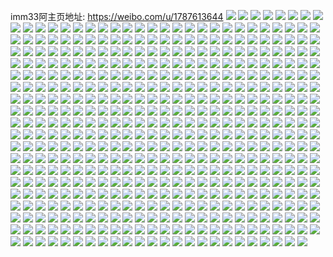 imm33阿主页地址: https://weibo.com/u/1787613644 
![](https://wx4.sinaimg.cn/mw2000/6a8cd1ccgy1h8qoys5660j22c03407wj.jpg) 
![](https://wx4.sinaimg.cn/mw2000/6a8cd1ccgy1h8qoyw8nh4j22c0340kjn.jpg) 
![](https://wx4.sinaimg.cn/mw2000/6a8cd1ccgy1h8qoyxkph3j22c0340e82.jpg) 
![](https://wx4.sinaimg.cn/mw2000/6a8cd1ccgy1h8qoyyzp82j22c0340qv6.jpg) 
![](https://wx4.sinaimg.cn/mw2000/6a8cd1ccgy1h8qoz160lbj22bz2n14qs.jpg) 
![](https://wx4.sinaimg.cn/mw2000/6a8cd1ccgy1h8qoz2gg9gj22c03401kz.jpg) 
![](https://wx4.sinaimg.cn/mw2000/6a8cd1ccgy1h8qoz40dwnj22bz2l4hdu.jpg) 
![](https://wx4.sinaimg.cn/mw2000/6a8cd1ccgy1h8qoz5uf48j22c0340e82.jpg) 
![](https://wx4.sinaimg.cn/mw2000/6a8cd1ccgy1h8qoyprw1tj22c035e7wk.jpg) 
![](https://wx4.sinaimg.cn/mw2000/6a8cd1ccgy1h7wsak1921j222r34vkjm.jpg) 
![](https://wx4.sinaimg.cn/mw2000/6a8cd1ccgy1h7wsamr6ofj227w33yb2b.jpg) 
![](https://wx4.sinaimg.cn/mw2000/6a8cd1ccgy1h7wsahdwxmj22c03404qq.jpg) 
![](https://wx4.sinaimg.cn/mw2000/6a8cd1ccgy1h7wsaoeof3j22c030gqv7.jpg) 
![](https://wx4.sinaimg.cn/mw2000/6a8cd1ccgy1h7nad24dypj21o0280x6p.jpg) 
![](https://wx4.sinaimg.cn/mw2000/6a8cd1ccgy1h7nadciydnj21o0280x6p.jpg) 
![](https://wx4.sinaimg.cn/mw2000/6a8cd1ccgy1h7nadfykzdj21o0280x6p.jpg) 
![](https://wx4.sinaimg.cn/mw2000/6a8cd1ccgy1h7nadiwna5j21mc25sqv5.jpg) 
![](https://wx4.sinaimg.cn/mw2000/6a8cd1ccgy1h6apjb8xnsj22as340460.jpg) 
![](https://wx4.sinaimg.cn/mw2000/6a8cd1ccgy1h6apj8byqyj234034079w.jpg) 
![](https://wx4.sinaimg.cn/mw2000/6a8cd1ccgy1h6apj9fsavj21sc2ds4bd.jpg) 
![](https://wx4.sinaimg.cn/mw2000/6a8cd1ccgy1h6apjcs856j22c02tfk56.jpg) 
![](https://wx4.sinaimg.cn/mw2000/6a8cd1ccgy1h6apje8vcdj228f31x4qr.jpg) 
![](https://wx4.sinaimg.cn/mw2000/6a8cd1ccgy1h5vzk7j94fj21sc2ds1ky.jpg) 
![](https://wx4.sinaimg.cn/mw2000/6a8cd1ccgy1h5vzk5hhonj21sc2dsu0x.jpg) 
![](https://wx4.sinaimg.cn/mw2000/6a8cd1ccgy1h5vzk8excdj21sc2dskjl.jpg) 
![](https://wx4.sinaimg.cn/mw2000/6a8cd1ccgy1h4p9jhbrwnj22c03407wj.jpg) 
![](https://wx4.sinaimg.cn/mw2000/6a8cd1ccgy1h4p9jn9haxj21zb2rp7wj.jpg) 
![](https://wx4.sinaimg.cn/mw2000/6a8cd1ccgy1h4p9jrrj9fj22c0340e83.jpg) 
![](https://wx4.sinaimg.cn/mw2000/6a8cd1ccgy1h4p9julacaj22c03407wi.jpg) 
![](https://wx4.sinaimg.cn/mw2000/6a8cd1ccgy1h4p9jxlnp1j21n82dnnpd.jpg) 
![](https://wx4.sinaimg.cn/mw2000/6a8cd1ccgy1h4p9j9mrmjj22at340x6q.jpg) 
![](https://wx4.sinaimg.cn/mw2000/6a8cd1ccgy1h4p9jzdffkj21h22814qp.jpg) 
![](https://wx4.sinaimg.cn/mw2000/6a8cd1ccgy1h4pa66vwk6j22c0340u0y.jpg) 
![](https://wx4.sinaimg.cn/mw2000/6a8cd1ccgy1h48tb6rukjj220b2u0e83.jpg) 
![](https://wx4.sinaimg.cn/mw2000/6a8cd1ccgy1h48tb81zicj22c03401kz.jpg) 
![](https://wx4.sinaimg.cn/mw2000/6a8cd1ccgy1h48tbfhdduj22ai340b2c.jpg) 
![](https://wx4.sinaimg.cn/mw2000/6a8cd1ccgy1h48tb943xwj22c02o7hdu.jpg) 
![](https://wx4.sinaimg.cn/mw2000/6a8cd1ccgy1h48tbda37qj222x2zmx6q.jpg) 
![](https://wx4.sinaimg.cn/mw2000/6a8cd1ccgy1h48tbghhz9j22bz2qee82.jpg) 
![](https://wx4.sinaimg.cn/mw2000/6a8cd1ccgy1h48tb58n4bj22bz2sv4qs.jpg) 
![](https://wx4.sinaimg.cn/mw2000/6a8cd1ccgy1h3xfohgf7tj22c0340npe.jpg) 
![](https://wx4.sinaimg.cn/mw2000/6a8cd1ccgy1h3xfojizd7j22c0340hdw.jpg) 
![](https://wx4.sinaimg.cn/mw2000/6a8cd1ccgy1h3xfokseigj22c03401kz.jpg) 
![](https://wx4.sinaimg.cn/mw2000/6a8cd1ccgy1h3xfomjef9j22c0340npf.jpg) 
![](https://wx4.sinaimg.cn/mw2000/6a8cd1ccgy1h3xfon25qaj21401e01ew.jpg) 
![](https://wx4.sinaimg.cn/mw2000/6a8cd1ccgy1h3xfontzluj21401e0dt7.jpg) 
![](https://wx4.sinaimg.cn/mw2000/6a8cd1ccgy1h3pab6na11j22c0340u0y.jpg) 
![](https://wx4.sinaimg.cn/mw2000/6a8cd1ccgy1h3pab5i9nmj20za16mwul.jpg) 
![](https://wx4.sinaimg.cn/mw2000/6a8cd1ccgy1h3pab72vp9j20zk16a15n.jpg) 
![](https://wx4.sinaimg.cn/mw2000/6a8cd1ccgy1h3pab9wn9zj22c0340npe.jpg) 
![](https://wx4.sinaimg.cn/mw2000/6a8cd1ccgy1h3pab897aaj22c0340hdv.jpg) 
![](https://wx4.sinaimg.cn/mw2000/6a8cd1ccgy1h3pabb6424j22c0340u0x.jpg) 
![](https://wx4.sinaimg.cn/mw2000/6a8cd1ccgy1h34hvt34gqj21xi2z5b2a.jpg) 
![](https://wx4.sinaimg.cn/mw2000/6a8cd1ccgy1h34hvo8x79j22ai2ya4qs.jpg) 
![](https://wx4.sinaimg.cn/mw2000/6a8cd1ccgy1h34hvligirj22b82ub7wl.jpg) 
![](https://wx4.sinaimg.cn/mw2000/6a8cd1ccgy1h34hvq02jyj22b92kpkjo.jpg) 
![](https://wx4.sinaimg.cn/mw2000/6a8cd1ccgy1h34hvrwehqj22bb333e85.jpg) 
![](https://wx4.sinaimg.cn/mw2000/6a8cd1ccgy1h2bpcwkph6j22bb333e83.jpg) 
![](https://wx4.sinaimg.cn/mw2000/6a8cd1ccgy1h2bpcynb27j22923331l2.jpg) 
![](https://wx4.sinaimg.cn/mw2000/6a8cd1ccgy1h2bpcv6qwij22bb333npe.jpg) 
![](https://wx4.sinaimg.cn/mw2000/6a8cd1ccgy1h2bpczyh8ej220e32tqv6.jpg) 
![](https://wx4.sinaimg.cn/mw2000/6a8cd1ccgy1h23n1dd4mej22c0340hdu.jpg) 
![](https://wx4.sinaimg.cn/mw2000/6a8cd1ccgy1h23n14hcb2j22c02mzu0z.jpg) 
![](https://wx4.sinaimg.cn/mw2000/6a8cd1ccgy1h23n0w93e4j22c03404qt.jpg) 
![](https://wx4.sinaimg.cn/mw2000/6a8cd1ccgy1h23n102gdwj22c03401l1.jpg) 
![](https://wx4.sinaimg.cn/mw2000/6a8cd1ccgy1h23n0t5oeej22c0340x6t.jpg) 
![](https://wx4.sinaimg.cn/mw2000/6a8cd1ccgy1h23n16lua0j22bz26unpg.jpg) 
![](https://wx4.sinaimg.cn/mw2000/6a8cd1ccgy1h23n12jwxoj22c0340u0y.jpg) 
![](https://wx4.sinaimg.cn/mw2000/6a8cd1ccgy1h23n18m5nfj22c0340npf.jpg) 
![](https://wx4.sinaimg.cn/mw2000/6a8cd1ccgy1h23n1bib67j22c0340b2c.jpg) 
![](https://wx4.sinaimg.cn/mw2000/6a8cd1ccgy1h23n0qev9aj21gc2nbe81.jpg) 
![](https://wx4.sinaimg.cn/mw2000/6a8cd1ccgy1h212cp5r5ej21qq23iqv6.jpg) 
![](https://wx4.sinaimg.cn/mw2000/6a8cd1ccgy1h212d0h2u2j22c0340u11.jpg) 
![](https://wx4.sinaimg.cn/mw2000/6a8cd1ccgy1h212d1mv55j22b8340b2a.jpg) 
![](https://wx4.sinaimg.cn/mw2000/6a8cd1ccgy1h212cqa91vj22bz340e83.jpg) 
![](https://wx4.sinaimg.cn/mw2000/6a8cd1ccgy1h212cxwftqj22c03407wl.jpg) 
![](https://wx4.sinaimg.cn/mw2000/6a8cd1ccgy1h212crqmf5j22082aj1kz.jpg) 
![](https://wx4.sinaimg.cn/mw2000/6a8cd1ccgy1h212cw5gr6j22c0340kjp.jpg) 
![](https://wx4.sinaimg.cn/mw2000/6a8cd1ccgy1h1jsyfofc1j22c0340e83.jpg) 
![](https://wx4.sinaimg.cn/mw2000/6a8cd1ccgy1h1jsyi1ysrj22c0340e82.jpg) 
![](https://wx4.sinaimg.cn/mw2000/6a8cd1ccgy1h1jsyjdm7qj22bz30pb2b.jpg) 
![](https://wx4.sinaimg.cn/mw2000/6a8cd1ccgy1h1jsykcnk4j22c0340u0x.jpg) 
![](https://wx4.sinaimg.cn/mw2000/6a8cd1ccgy1h1jsymveh2j222o340e83.jpg) 
![](https://wx4.sinaimg.cn/mw2000/6a8cd1ccgy1h1jsyp7ragj223i2lgnpe.jpg) 
![](https://wx4.sinaimg.cn/mw2000/6a8cd1ccgy1h1gh3bstfsj21br1rwhdt.jpg) 
![](https://wx4.sinaimg.cn/mw2000/6a8cd1ccgy1h1gh3ccw3hj21b11vd7sb.jpg) 
![](https://wx4.sinaimg.cn/mw2000/6a8cd1ccgy1h1gh3b3whnj22c02sekjm.jpg) 
![](https://wx4.sinaimg.cn/mw2000/6a8cd1ccgy1h1gh3a1vbwj22c0340b2a.jpg) 
![](https://wx4.sinaimg.cn/mw2000/6a8cd1ccgy1h1gh3jrs54j22bz2vjnpe.jpg) 
![](https://wx4.sinaimg.cn/mw2000/6a8cd1ccgy1h1gh3h1ymjj21v32tb7wi.jpg) 
![](https://wx4.sinaimg.cn/mw2000/6a8cd1ccgy1h1gh3fyveuj22c02wm4qq.jpg) 
![](https://wx4.sinaimg.cn/mw2000/6a8cd1ccgy1h1gh3etxk8j224e24mu0y.jpg) 
![](https://wx4.sinaimg.cn/mw2000/6a8cd1ccgy1h1gh3ihxmcj226r2sn4qr.jpg) 
![](https://wx4.sinaimg.cn/mw2000/6a8cd1ccgy1h1gh3do7vnj22c0340x6q.jpg) 
![](https://wx4.sinaimg.cn/mw2000/6a8cd1ccgy1h1gh38i3bfj23402c0e82.jpg) 
![](https://wx4.sinaimg.cn/mw2000/6a8cd1ccgy1h0njyn67n9j22c03404qr.jpg) 
![](https://wx4.sinaimg.cn/mw2000/6a8cd1ccgy1h0njynvfvaj22c03404qp.jpg) 
![](https://wx4.sinaimg.cn/mw2000/6a8cd1ccgy1h0njys44dpj22c2340u0x.jpg) 
![](https://wx4.sinaimg.cn/mw2000/6a8cd1ccgy1h0njytuonej22c2340x6r.jpg) 
![](https://wx4.sinaimg.cn/mw2000/6a8cd1ccgy1h0njz3dzhqj22442tfqv6.jpg) 
![](https://wx4.sinaimg.cn/mw2000/6a8cd1ccgy1h0njz4t6sjj223v2t37wi.jpg) 
![](https://wx4.sinaimg.cn/mw2000/6a8cd1ccgy1h056aiufdlj21o02b3kjl.jpg) 
![](https://wx4.sinaimg.cn/mw2000/6a8cd1ccgy1h056ai1t2rj21lr280b29.jpg) 
![](https://wx4.sinaimg.cn/mw2000/6a8cd1ccgy1h056ajmwcbj21lr280b29.jpg) 
![](https://wx4.sinaimg.cn/mw2000/6a8cd1ccgy1h01g6gk9flj21o0280b29.jpg) 
![](https://wx4.sinaimg.cn/mw2000/6a8cd1ccgy1h01g6hgxlpj224731o4qq.jpg) 
![](https://wx4.sinaimg.cn/mw2000/6a8cd1ccgy1h01g6k4dbmj233z261hdw.jpg) 
![](https://wx4.sinaimg.cn/mw2000/6a8cd1ccgy1h01g6imt8sj22c0340kjn.jpg) 
![](https://wx4.sinaimg.cn/mw2000/6a8cd1ccgy1gze93jpfv7j22c0340hdu.jpg) 
![](https://wx4.sinaimg.cn/mw2000/6a8cd1ccgy1gyp7lupw0wj22b3328hdu.jpg) 
![](https://wx4.sinaimg.cn/mw2000/6a8cd1ccgy1gyi464704rj22c03401l0.jpg) 
![](https://wx4.sinaimg.cn/mw2000/6a8cd1ccgy1gyi465m4w3j22c0340npf.jpg) 
![](https://wx4.sinaimg.cn/mw2000/6a8cd1ccgy1gyi4676ykzj22c0340npf.jpg) 
![](https://wx4.sinaimg.cn/mw2000/6a8cd1ccgy1gyi468e39tj22c0340u0z.jpg) 
![](https://wx4.sinaimg.cn/mw2000/6a8cd1ccgy1gyi469p14vj22c03401kz.jpg) 
![](https://wx4.sinaimg.cn/mw2000/6a8cd1ccgy1gyi46arqhuj22c0340x6q.jpg) 
![](https://wx4.sinaimg.cn/mw2000/6a8cd1ccgy1gyi46c25h7j22c03401kz.jpg) 
![](https://wx4.sinaimg.cn/mw2000/6a8cd1ccgy1gyi462ozhoj22c0340hdu.jpg) 
![](https://wx4.sinaimg.cn/mw2000/6a8cd1ccgy1gyfql346yzj22c02ha1kz.jpg) 
![](https://wx4.sinaimg.cn/mw2000/6a8cd1ccgy1gyfql5qzi2j222o33xu0y.jpg) 
![](https://wx4.sinaimg.cn/mw2000/6a8cd1ccgy1gyfql7225pj22az2lhe82.jpg) 
![](https://wx4.sinaimg.cn/mw2000/6a8cd1ccgy1gyfql8pusij21o01wnkjl.jpg) 
![](https://wx4.sinaimg.cn/mw2000/6a8cd1ccgy1gyfqlabcemj233z2bz7wl.jpg) 
![](https://wx4.sinaimg.cn/mw2000/6a8cd1ccgy1gyfqld62ulj22bc334x6q.jpg) 
![](https://wx4.sinaimg.cn/mw2000/6a8cd1ccgy1gy8wduzwbuj22c0340b2b.jpg) 
![](https://wx4.sinaimg.cn/mw2000/6a8cd1ccgy1gy8wacr8xmj22c03401l0.jpg) 
![](https://wx4.sinaimg.cn/mw2000/6a8cd1ccgy1gy8wa8qzflj228z35ikjm.jpg) 
![](https://wx4.sinaimg.cn/mw2000/6a8cd1ccgy1gxygr6ph5nj229831ihdu.jpg) 
![](https://wx4.sinaimg.cn/mw2000/6a8cd1ccgy1gxygr9mw86j22b2340e83.jpg) 
![](https://wx4.sinaimg.cn/mw2000/6a8cd1ccgy1gxygrcmfj8j22c0320qv6.jpg) 
![](https://wx4.sinaimg.cn/mw2000/6a8cd1ccgy1gxygrfq74cj225o3437wi.jpg) 
![](https://wx4.sinaimg.cn/mw2000/6a8cd1ccgy1gxygripdvzj22c0340u0y.jpg) 
![](https://wx4.sinaimg.cn/mw2000/6a8cd1ccgy1gxygrj78h0j20u00prjth.jpg) 
![](https://wx4.sinaimg.cn/mw2000/6a8cd1ccgy1gxqck76tfpj222o33xkjm.jpg) 
![](https://wx4.sinaimg.cn/mw2000/6a8cd1ccgy1gxqckougoaj222o33xb2a.jpg) 
![](https://wx4.sinaimg.cn/mw2000/6a8cd1ccgy1gxqck54895j21sa1hk1kx.jpg) 
![](https://wx4.sinaimg.cn/mw2000/6a8cd1ccgy1gxqck9rf8kj222o33xe82.jpg) 
![](https://wx4.sinaimg.cn/mw2000/6a8cd1ccgy1gxqckasarfj20u00zqgx2.jpg) 
![](https://wx4.sinaimg.cn/mw2000/6a8cd1ccgy1gxqckf15r8j222o33xe82.jpg) 
![](https://wx4.sinaimg.cn/mw2000/6a8cd1ccgy1gxqckhzvblj222o33x7wi.jpg) 
![](https://wx4.sinaimg.cn/mw2000/6a8cd1ccgy1gxqcklx9qsj222o33x7wi.jpg) 
![](https://wx4.sinaimg.cn/mw2000/6a8cd1ccgy1gxqckrm7qdj222o33x4qq.jpg) 
![](https://wx4.sinaimg.cn/mw2000/6a8cd1ccgy1gx6rhs1lq0j22c0340x6p.jpg) 
![](https://wx4.sinaimg.cn/mw2000/6a8cd1ccgy1gx6rhzs06sj22c0340e82.jpg) 
![](https://wx4.sinaimg.cn/mw2000/6a8cd1ccgy1gx6rhupjd6j22c0340x6p.jpg) 
![](https://wx4.sinaimg.cn/mw2000/6a8cd1ccgy1gx6rhwxu0oj22c03404qr.jpg) 
![](https://wx4.sinaimg.cn/mw2000/6a8cd1ccgy1gx6rhxh46mj20zo1ssh1v.jpg) 
![](https://wx4.sinaimg.cn/mw2000/6a8cd1ccgy1gx6rhtm9xbj22c0340b2a.jpg) 
![](https://wx4.sinaimg.cn/mw2000/6a8cd1ccgy1gx6ri0zpohj22c0340b2a.jpg) 
![](https://wx4.sinaimg.cn/mw2000/6a8cd1ccgy1gx6rhyjq05j22c0340hdu.jpg) 
![](https://wx4.sinaimg.cn/mw2000/6a8cd1ccgy1gx6ri1yxlxj22c0340e82.jpg) 
![](https://wx4.sinaimg.cn/mw2000/6a8cd1ccgy1gx6rhqoailj22c0340e81.jpg) 
![](https://wx4.sinaimg.cn/mw2000/6a8cd1ccgy1gwqabm3dwsj222o340e81.jpg) 
![](https://wx4.sinaimg.cn/mw2000/6a8cd1ccgy1gwqabo4m0gj22c03407wi.jpg) 
![](https://wx4.sinaimg.cn/mw2000/6a8cd1ccgy1gwqabpqed4j22c03404qr.jpg) 
![](https://wx4.sinaimg.cn/mw2000/6a8cd1ccgy1gwqabqtr3kj22c0340b29.jpg) 
![](https://wx4.sinaimg.cn/mw2000/6a8cd1ccgy1gwqabtanu5j22c0340x6q.jpg) 
![](https://wx4.sinaimg.cn/mw2000/6a8cd1ccgy1gwqabub0baj21xs2l2npd.jpg) 
![](https://wx4.sinaimg.cn/mw2000/6a8cd1ccgy1gwqabw3bjsj22c03404qr.jpg) 
![](https://wx4.sinaimg.cn/mw2000/6a8cd1ccgy1gwqabxy7yoj22ah340b2b.jpg) 
![](https://wx4.sinaimg.cn/mw2000/6a8cd1ccgy1gwqac1h4ljj22c0340e83.jpg) 
![](https://wx4.sinaimg.cn/mw2000/6a8cd1ccgy1gwiejwzln0j22c0340u10.jpg) 
![](https://wx4.sinaimg.cn/mw2000/6a8cd1ccgy1gwiejyxaroj22c0340e84.jpg) 
![](https://wx4.sinaimg.cn/mw2000/6a8cd1ccgy1gwiek0uzgjj22c0340b2c.jpg) 
![](https://wx4.sinaimg.cn/mw2000/6a8cd1ccgy1gwiek4p01xj22bb340npg.jpg) 
![](https://wx4.sinaimg.cn/mw2000/6a8cd1ccgy1gwiekardjmj22c0340e83.jpg) 
![](https://wx4.sinaimg.cn/mw2000/6a8cd1ccgy1gwiejut68yj22c0340000.jpg) 
![](https://wx4.sinaimg.cn/mw2000/6a8cd1ccgy1gwiek68eauj22c03401l0.jpg) 
![](https://wx4.sinaimg.cn/mw2000/6a8cd1ccgy1gwiek7pdzlj22c0340b2b.jpg) 
![](https://wx4.sinaimg.cn/mw2000/6a8cd1ccgy1gwiekcb2ynj22c0340hdv.jpg) 
![](https://wx4.sinaimg.cn/mw2000/6a8cd1ccgy1gvv9q16jh8j234031tqv8.jpg) 
![](https://wx4.sinaimg.cn/mw2000/6a8cd1ccgy1gvv9q5e1d9j2340340b2g.jpg) 
![](https://wx4.sinaimg.cn/mw2000/6a8cd1ccgy1gvv9q31hqcj231l2c0qv8.jpg) 
![](https://wx4.sinaimg.cn/mw2000/6a8cd1ccgy1gvv9pzdm0nj22c33404qr.jpg) 
![](https://wx4.sinaimg.cn/mw2000/6a8cd1ccgy1gvv9pvs6hgj22c0340kjl.jpg) 
![](https://wx4.sinaimg.cn/mw2000/001WYDY8gy1gvhhfz9n80j62c02lrb2902.jpg) 
![](https://wx4.sinaimg.cn/mw2000/001WYDY8gy1gvhhg08m2jj62c02o6kjm02.jpg) 
![](https://wx4.sinaimg.cn/mw2000/001WYDY8gy1gvhhg1loomj62c03404qs02.jpg) 
![](https://wx4.sinaimg.cn/mw2000/001WYDY8gy1gvhhg6ic7pj62c032iqv702.jpg) 
![](https://wx4.sinaimg.cn/mw2000/001WYDY8gy1gvhhg31hajj62c033su0z02.jpg) 
![](https://wx4.sinaimg.cn/mw2000/001WYDY8gy1gvhhg4lpo4j62c0340npf02.jpg) 
![](https://wx4.sinaimg.cn/mw2000/001WYDY8gy1gvhhg974t1j62c03401ky02.jpg) 
![](https://wx4.sinaimg.cn/mw2000/001WYDY8gy1gvhhgaz6lej62c0340u0x02.jpg) 
![](https://wx4.sinaimg.cn/mw2000/001WYDY8gy1gvhhgcjf8yj63402c0hdu02.jpg) 
![](https://wx4.sinaimg.cn/mw2000/001WYDY8gy1gv6wh0inkzj615o1qiay002.jpg) 
![](https://wx4.sinaimg.cn/mw2000/001WYDY8gy1gv6wh1gsj9j62c03404qq02.jpg) 
![](https://wx4.sinaimg.cn/mw2000/001WYDY8gy1gv6wh3247mj62c03407wi02.jpg) 
![](https://wx4.sinaimg.cn/mw2000/001WYDY8gy1gv6wh50i81j62c03407wi02.jpg) 
![](https://wx4.sinaimg.cn/mw2000/001WYDY8gy1gv6wh65ssij62c03401kz02.jpg) 
![](https://wx4.sinaimg.cn/mw2000/001WYDY8gy1gv6wh7l6qqj62c0340u0z02.jpg) 
![](https://wx4.sinaimg.cn/mw2000/001WYDY8gy1gv6wh8uaj6j62c0340x6q02.jpg) 
![](https://wx4.sinaimg.cn/mw2000/001WYDY8gy1gv6wh9wgsej62c0340x6p02.jpg) 
![](https://wx4.sinaimg.cn/mw2000/001WYDY8gy1gv6whbrf5pj62c0340qv702.jpg) 
![](https://wx4.sinaimg.cn/mw2000/001WYDY8gy1gv6whdirsoj61zg1nz7wh02.jpg) 
![](https://wx4.sinaimg.cn/mw2000/001WYDY8gy1gv6whetf9aj62c0340hdv02.jpg) 
![](https://wx4.sinaimg.cn/mw2000/001WYDY8gy1gv6whfy82dj62bz2wqb2a02.jpg) 
![](https://wx4.sinaimg.cn/mw2000/001WYDY8gy1gv6wgzgew9j62c0340b2a02.jpg) 
![](https://wx4.sinaimg.cn/mw2000/001WYDY8gy1gupqmbvouuj61mc25s4qp02.jpg) 
![](https://wx4.sinaimg.cn/mw2000/001WYDY8gy1gupqmgslroj61o0280qv502.jpg) 
![](https://wx4.sinaimg.cn/mw2000/001WYDY8gy1gupqm81czwj625s1mc1kx02.jpg) 
![](https://wx4.sinaimg.cn/mw2000/001WYDY8gy1gujx6bodfvj622p340e8102.jpg) 
![](https://wx4.sinaimg.cn/mw2000/001WYDY8gy1gujx6crls2j622p340e8202.jpg) 
![](https://wx4.sinaimg.cn/mw2000/001WYDY8gy1gujx6aa7clj622p340qv502.jpg) 
![](https://wx4.sinaimg.cn/mw2000/001WYDY8gy1gujx6dppm0j622p340x6p02.jpg) 
![](https://wx4.sinaimg.cn/mw2000/001WYDY8gy1gujx6fmtqyj622p340kjl02.jpg) 
![](https://wx4.sinaimg.cn/mw2000/001WYDY8gy1gujx6eppczj622p340e8102.jpg) 
![](https://wx4.sinaimg.cn/mw2000/001WYDY8gy1gujx6ggrxbj622p340kjl02.jpg) 
![](https://wx4.sinaimg.cn/mw2000/001WYDY8gy1gujx6hoxwsj634022pnpd02.jpg) 
![](https://wx4.sinaimg.cn/mw2000/001WYDY8gy1gujx6ifxbsj622p340kjl02.jpg) 
![](https://wx4.sinaimg.cn/mw2000/001WYDY8gy1gujx6kaeemj622p340hdt02.jpg) 
![](https://wx4.sinaimg.cn/mw2000/001WYDY8gy1gujx6jbt8vj622p340kjl02.jpg) 
![](https://wx4.sinaimg.cn/mw2000/001WYDY8gy1gujx6l9pbhj622p340hdu02.jpg) 
![](https://wx4.sinaimg.cn/mw2000/001WYDY8gy1gujx6mmbnqj61zg3401ky02.jpg) 
![](https://wx4.sinaimg.cn/mw2000/001WYDY8gy1guiqhi9b2dj621a2pqx6q02.jpg) 
![](https://wx4.sinaimg.cn/mw2000/001WYDY8gy1guiqhk6lgtj615o1sq1kx02.jpg) 
![](https://wx4.sinaimg.cn/mw2000/001WYDY8gy1guiqhjnzznj61o0280kjl02.jpg) 
![](https://wx4.sinaimg.cn/mw2000/001WYDY8gy1gugkzeofzcj60u0140k0j02.jpg) 
![](https://wx4.sinaimg.cn/mw2000/001WYDY8gy1gtvp4cgntrj60u018w48m02.jpg) 
![](https://wx4.sinaimg.cn/mw2000/001WYDY8gy1gtvp4ie2xtj60r116kqc802.jpg) 
![](https://wx4.sinaimg.cn/mw2000/001WYDY8gy1gtvp4d62j5j60u018w49902.jpg) 
![](https://wx4.sinaimg.cn/mw2000/001WYDY8gy1gtvp4eqvd0j60u018wqdb02.jpg) 
![](https://wx4.sinaimg.cn/mw2000/001WYDY8gy1gtvp4gtjr6j60tz1707ed02.jpg) 
![](https://wx4.sinaimg.cn/mw2000/001WYDY8gy1gtvp4fybu2j60s6174aic02.jpg) 
![](https://wx4.sinaimg.cn/mw2000/001WYDY8gy1gtvp4jjr3ij60sj16d1ae02.jpg) 
![](https://wx4.sinaimg.cn/mw2000/001WYDY8gy1gtvp4l9677j60u00mi13f02.jpg) 
![](https://wx4.sinaimg.cn/mw2000/001WYDY8gy1gtvp4kb06wj60u018wal802.jpg) 
![](https://wx4.sinaimg.cn/mw2000/6a8cd1ccgy1gtizo9nto2j22dc35se83.jpg) 
![](https://wx4.sinaimg.cn/mw2000/6a8cd1ccgy1gtizocxf16j22dc35sqv7.jpg) 
![](https://wx4.sinaimg.cn/mw2000/6a8cd1ccgy1gtizoqp9e0j22c033znpd.jpg) 
![](https://wx4.sinaimg.cn/mw2000/6a8cd1ccgy1gtizoeg3izj224o2u8npe.jpg) 
![](https://wx4.sinaimg.cn/mw2000/6a8cd1ccgy1gtizosivbbj22c0340npf.jpg) 
![](https://wx4.sinaimg.cn/mw2000/6a8cd1ccgy1gtizoitjhrj22by33wu0y.jpg) 
![](https://wx4.sinaimg.cn/mw2000/6a8cd1ccgy1gtizolpk29j22c0340e83.jpg) 
![](https://wx4.sinaimg.cn/mw2000/6a8cd1ccgy1gtizomrqgyj228l2zgqv5.jpg) 
![](https://wx4.sinaimg.cn/mw2000/6a8cd1ccgy1gtizogiodqj22c033z1kz.jpg) 
![](https://wx4.sinaimg.cn/mw2000/6a8cd1ccgy1gtizookbzaj22c03404qr.jpg) 
![](https://wx4.sinaimg.cn/mw2000/6a8cd1ccgy1gtizoplm60j22c033zhdt.jpg) 
![](https://wx4.sinaimg.cn/mw2000/6a8cd1ccgy1gtizowh8mij23402c0u0y.jpg) 
![](https://wx4.sinaimg.cn/mw2000/6a8cd1ccgy1gtecm7d327j22c0340x6p.jpg) 
![](https://wx4.sinaimg.cn/mw2000/6a8cd1ccgy1gtecm8kpfdj22c031b7wi.jpg) 
![](https://wx4.sinaimg.cn/mw2000/6a8cd1ccgy1gtecm9fob0j23402c01kx.jpg) 
![](https://wx4.sinaimg.cn/mw2000/6a8cd1ccgy1gtecmap2xjj22c0340qv5.jpg) 
![](https://wx4.sinaimg.cn/mw2000/6a8cd1ccgy1gtecmc120zj22c03404of.jpg) 
![](https://wx4.sinaimg.cn/mw2000/6a8cd1ccgy1gtecmdr6wsj22c03407wi.jpg) 
![](https://wx4.sinaimg.cn/mw2000/6a8cd1ccgy1gtecmf5r9lj23402c04qr.jpg) 
![](https://wx4.sinaimg.cn/mw2000/6a8cd1ccgy1gtecmhnpldj22c0340e83.jpg) 
![](https://wx4.sinaimg.cn/mw2000/6a8cd1ccgy1gtecpmai8tj22c1340hdt.jpg) 
![](https://wx4.sinaimg.cn/mw2000/6a8cd1ccgy1gtecpnqzfbj23402c0e82.jpg) 
![](https://wx4.sinaimg.cn/mw2000/6a8cd1ccgy1gtecponbswj22c1340e81.jpg) 
![](https://wx4.sinaimg.cn/mw2000/6a8cd1ccgy1gtecpq0in9j22c12tfnpe.jpg) 
![](https://wx4.sinaimg.cn/mw2000/6a8cd1ccgy1gtecprsc00j22c0340hdu.jpg) 
![](https://wx4.sinaimg.cn/mw2000/6a8cd1ccgy1gtays4i24mj21o0280u0x.jpg) 
![](https://wx4.sinaimg.cn/mw2000/001WYDY8gy1gtays2nnt2j604j0600jq02.jpg) 
![](https://wx4.sinaimg.cn/mw2000/6a8cd1ccgy1gtays61rcyj21o0280u0x.jpg) 
![](https://wx4.sinaimg.cn/mw2000/6a8cd1ccgy1gstizrb3fuj22a531jb2e.jpg) 
![](https://wx4.sinaimg.cn/mw2000/6a8cd1ccgy1gstiwccsorj22c02umkjn.jpg) 
![](https://wx4.sinaimg.cn/mw2000/6a8cd1ccgy1gstiwf0f62j23402c07wj.jpg) 
![](https://wx4.sinaimg.cn/mw2000/6a8cd1ccgy1gstiwkf1oaj22c0340b2c.jpg) 
![](https://wx4.sinaimg.cn/mw2000/6a8cd1ccgy1gstiyawej5j20u014017u.jpg) 
![](https://wx4.sinaimg.cn/mw2000/6a8cd1ccgy1gstiwqdxdij23402c0b2c.jpg) 
![](https://wx4.sinaimg.cn/mw2000/6a8cd1ccgy1gstiwvr4oej22c03401l0.jpg) 
![](https://wx4.sinaimg.cn/mw2000/6a8cd1ccgy1gstiwxpmohj20xc3pc1ky.jpg) 
![](https://wx4.sinaimg.cn/mw2000/001WYDY8gy1gstiw5i33bj62c03404qw02.jpg) 
![](https://wx4.sinaimg.cn/mw2000/6a8cd1ccgy1gstiyx9jmej22bl2zve83.jpg) 
![](https://wx4.sinaimg.cn/mw2000/6a8cd1ccgy1gstiz2hovyj22bz2n84qr.jpg) 
![](https://wx4.sinaimg.cn/mw2000/6a8cd1ccgy1gstiz777u6j233z2bz1l0.jpg) 
![](https://wx4.sinaimg.cn/mw2000/6a8cd1ccgy1gstizs4rn3j20u00u0475.jpg) 
![](https://wx4.sinaimg.cn/mw2000/6a8cd1ccgy1gskhmbclbyj22801o0e81.jpg) 
![](https://wx4.sinaimg.cn/mw2000/6a8cd1ccgy1gskhm15zxpj21lq27z7wh.jpg) 
![](https://wx4.sinaimg.cn/mw2000/6a8cd1ccgy1gskhmhlguij22801o0hdt.jpg) 
![](https://wx4.sinaimg.cn/mw2000/001WYDY8gy1gskhlxey4kj63412c0e8402.jpg) 
![](https://wx4.sinaimg.cn/mw2000/6a8cd1ccgy1gskhm6lhjtj226l1o0hdt.jpg) 
![](https://wx4.sinaimg.cn/mw2000/6a8cd1ccgy1gsfs95k5rej22c03404qq.jpg) 
![](https://wx4.sinaimg.cn/mw2000/6a8cd1ccgy1grp45ka37bj22c031ne82.jpg) 
![](https://wx4.sinaimg.cn/mw2000/6a8cd1ccgy1grp45hu4qej204j060t8i.jpg) 
![](https://wx4.sinaimg.cn/mw2000/6a8cd1ccgy1grp45mya1ej227k2uye82.jpg) 
![](https://wx4.sinaimg.cn/mw2000/6a8cd1ccgy1gria6zz6npj22c0340x6r.jpg) 
![](https://wx4.sinaimg.cn/mw2000/6a8cd1ccgy1gria6wiljvj22c0340e84.jpg) 
![](https://wx4.sinaimg.cn/mw2000/6a8cd1ccgy1gria74kgxnj22c0340b2b.jpg) 
![](https://wx4.sinaimg.cn/mw2000/6a8cd1ccgy1gqot3ro7sxj20u00u0drd.jpg) 
![](https://wx4.sinaimg.cn/mw2000/6a8cd1ccgy1gqb1ujhv8gj20u00s0gvd.jpg) 
![](https://wx4.sinaimg.cn/mw2000/6a8cd1ccgy1gqb1u148bxj21400u0ajm.jpg) 
![](https://wx4.sinaimg.cn/mw2000/6a8cd1ccgy1gqb1tys7roj22c02c07wo.jpg) 
![](https://wx4.sinaimg.cn/mw2000/6a8cd1ccgy1gqb1sr6jt7j23402c0qv5.jpg) 
![](https://wx4.sinaimg.cn/mw2000/6a8cd1ccgy1gqb1u9v4umj23402c0kjl.jpg) 
![](https://wx4.sinaimg.cn/mw2000/6a8cd1ccgy1gqb1ugh1vtj22c03401kx.jpg) 
![](https://wx4.sinaimg.cn/mw2000/6a8cd1ccgy1gqb1vkggz8j22c02c01l2.jpg) 
![](https://wx4.sinaimg.cn/mw2000/6a8cd1ccgy1gq5pccwhltj222o341u0x.jpg) 
![](https://wx4.sinaimg.cn/mw2000/6a8cd1ccgy1gq5pcf3sv1j225s2vr4qq.jpg) 
![](https://wx4.sinaimg.cn/mw2000/6a8cd1ccgy1gq5pcktomij22c03407wi.jpg) 
![](https://wx4.sinaimg.cn/mw2000/6a8cd1ccgy1gq5pcsz4qej20ui10hjyt.jpg) 
![](https://wx4.sinaimg.cn/mw2000/6a8cd1ccgy1gq5pcs4go7j23402c0he5.jpg) 
![](https://wx4.sinaimg.cn/mw2000/6a8cd1ccgy1gq5pctxkmhj20v91751kx.jpg) 
![](https://wx4.sinaimg.cn/mw2000/6a8cd1ccgy1gq5pcujnu1j20v913f111.jpg) 
![](https://wx4.sinaimg.cn/mw2000/6a8cd1ccgy1gq5pdit4o0j21zu2kix6v.jpg) 
![](https://wx4.sinaimg.cn/mw2000/6a8cd1ccgy1gq5pc9uisej222o341u0x.jpg) 
![](https://wx4.sinaimg.cn/mw2000/6a8cd1ccgy1gprok28u7mj22c02c0he4.jpg) 
![](https://wx4.sinaimg.cn/mw2000/6a8cd1ccly1gp6x6g9ptmj21o0280kjl.jpg) 
![](https://wx4.sinaimg.cn/mw2000/6a8cd1ccly1gp6x65jbdij23332bbx6q.jpg) 
![](https://wx4.sinaimg.cn/mw2000/6a8cd1ccly1gp6x68dq39j224g1o0npe.jpg) 
![](https://wx4.sinaimg.cn/mw2000/6a8cd1ccly1gp6x5vo7aoj23402c0kjl.jpg) 
![](https://wx4.sinaimg.cn/mw2000/6a8cd1ccly1gp6x6dmvcsj22bz1vcb2a.jpg) 
![](https://wx4.sinaimg.cn/mw2000/6a8cd1ccly1gp6x5sp6wdj23402c0hdv.jpg) 
![](https://wx4.sinaimg.cn/mw2000/6a8cd1ccly1gp6x5zm6yxj23402c0qv5.jpg) 
![](https://wx4.sinaimg.cn/mw2000/6a8cd1ccly1gp6x5ogzw1j23402c0kjm.jpg) 
![](https://wx4.sinaimg.cn/mw2000/6a8cd1ccly1gp6x6ya6lkj22bb333qv5.jpg) 
![](https://wx4.sinaimg.cn/mw2000/6a8cd1ccgy1gp04dzx8twj21y71l1hdv.jpg) 
![](https://wx4.sinaimg.cn/mw2000/6a8cd1ccgy1gp04e1as3ej22801o0x6q.jpg) 
![](https://wx4.sinaimg.cn/mw2000/6a8cd1ccgy1gp04dyfoo0j22801o04qr.jpg) 
![](https://wx4.sinaimg.cn/mw2000/6a8cd1ccgy1gp04e39nadj22c02c0qv8.jpg) 
![](https://wx4.sinaimg.cn/mw2000/6a8cd1ccgy1gp04dx7h9dj22801o0u0y.jpg) 
![](https://wx4.sinaimg.cn/mw2000/6a8cd1ccly1gomxogg0yaj22c02c0h8k.jpg) 
![](https://wx4.sinaimg.cn/mw2000/6a8cd1ccly1goe0rmfn3uj22c02m17wi.jpg) 
![](https://wx4.sinaimg.cn/mw2000/6a8cd1ccly1goe0rosoclj22ap3401ky.jpg) 
![](https://wx4.sinaimg.cn/mw2000/6a8cd1ccly1goe0rl2btuj22c02c0hdt.jpg) 
![](https://wx4.sinaimg.cn/mw2000/6a8cd1ccly1goe0rqgd0cj22bm2nhqv5.jpg) 
![](https://wx4.sinaimg.cn/mw2000/6a8cd1ccly1goe0rsp8c6j22c02m9b2a.jpg) 
![](https://wx4.sinaimg.cn/mw2000/6a8cd1ccgy1go2eevi5bwj220o2owhdt.jpg) 
![](https://wx4.sinaimg.cn/mw2000/6a8cd1ccgy1go2eeuhc2qj220o2owqv5.jpg) 
![](https://wx4.sinaimg.cn/mw2000/6a8cd1ccly1gnwmlusbryj22122d31ky.jpg) 
![](https://wx4.sinaimg.cn/mw2000/6a8cd1ccly1gnwmlyiuefj234022nkjn.jpg) 
![](https://wx4.sinaimg.cn/mw2000/6a8cd1ccly1gnwmlwnn1aj222n2q6x6q.jpg) 
![](https://wx4.sinaimg.cn/mw2000/6a8cd1ccly1gnwmm0mt1yj222n2s8u0y.jpg) 
![](https://wx4.sinaimg.cn/mw2000/6a8cd1ccly1gnwmm4qvj3j21tp2zhhdu.jpg) 
![](https://wx4.sinaimg.cn/mw2000/6a8cd1ccly1gnwmm5xzpij222o340u0y.jpg) 
![](https://wx4.sinaimg.cn/mw2000/6a8cd1ccly1gnwmm80bvyj222n2vox6q.jpg) 
![](https://wx4.sinaimg.cn/mw2000/6a8cd1ccly1gnwmm30ik9j222n2qs7wj.jpg) 
![](https://wx4.sinaimg.cn/mw2000/6a8cd1ccly1gnwmm9s06sj222o2w07wj.jpg) 
![](https://wx4.sinaimg.cn/mw2000/6a8cd1ccly1gnwmmcz9x2j22qy22n4qq.jpg) 
![](https://wx4.sinaimg.cn/mw2000/6a8cd1ccly1gnwmmeyv9uj21t52pq1ky.jpg) 
![](https://wx4.sinaimg.cn/mw2000/6a8cd1ccly1gnwmmh2i0oj222o2w0u0y.jpg) 
![](https://wx4.sinaimg.cn/mw2000/6a8cd1ccly1gnwmmicf00j222n2lbx6p.jpg) 
![](https://wx4.sinaimg.cn/mw2000/6a8cd1ccly1gnwmmjv2r5j222o340e83.jpg) 
![](https://wx4.sinaimg.cn/mw2000/6a8cd1ccly1gnwmr1yqt6j223u35su0y.jpg) 
![](https://wx4.sinaimg.cn/mw2000/6a8cd1ccgy1gnvf34lcgtj20u0190wlc.jpg) 
![](https://wx4.sinaimg.cn/mw2000/6a8cd1ccgy1gnvf354f0tj20u0190jxd.jpg) 
![](https://wx4.sinaimg.cn/mw2000/6a8cd1ccly1gnquqzrjjnj20u00u0af9.jpg) 
![](https://wx4.sinaimg.cn/mw2000/6a8cd1ccly1gnk1z2zbjoj22801o0hdu.jpg) 
![](https://wx4.sinaimg.cn/mw2000/6a8cd1ccly1gnk1z4tu4fj20sg0sg0ye.jpg) 
![](https://wx4.sinaimg.cn/mw2000/6a8cd1ccly1gnk1z4cml0j22801o0u0y.jpg) 
![](https://wx4.sinaimg.cn/mw2000/6a8cd1ccly1gnk1z55bs0j20u00swgwz.jpg) 
![](https://wx4.sinaimg.cn/mw2000/6a8cd1ccgy1gn6ztdwv2qj22801o0b2a.jpg) 
![](https://wx4.sinaimg.cn/mw2000/6a8cd1ccgy1gn6zticmorj22801o0x6q.jpg) 
![](https://wx4.sinaimg.cn/mw2000/6a8cd1ccgy1gn6zt54ur3j22252v1npe.jpg) 
![](https://wx4.sinaimg.cn/mw2000/6a8cd1ccgy1gn6zt8va8tj222o2jnnpe.jpg) 
![](https://wx4.sinaimg.cn/mw2000/6a8cd1ccgy1gn6ztb34zvj222o340e82.jpg) 
![](https://wx4.sinaimg.cn/mw2000/6a8cd1ccgy1gn6ztixy3yj21400u0dlt.jpg) 
![](https://wx4.sinaimg.cn/mw2000/6a8cd1ccgy1gn6ztlxmwpj23402c0qv7.jpg) 
![](https://wx4.sinaimg.cn/mw2000/6a8cd1ccgy1gn6zt218prj23402c0hdt.jpg) 
![](https://wx4.sinaimg.cn/mw2000/6a8cd1ccgy1gn6ztp0z2gj22c0340b2b.jpg) 
![](https://wx4.sinaimg.cn/mw2000/6a8cd1ccgy1gn6ztrvzmbj23402c04qr.jpg) 
![](https://wx4.sinaimg.cn/mw2000/6a8cd1ccgy1gn6ztu98l3j22ds1rekjm.jpg) 
![](https://wx4.sinaimg.cn/mw2000/6a8cd1ccgy1gn6zupfe6fj23402c04qp.jpg) 
![](https://wx4.sinaimg.cn/mw2000/6a8cd1ccly1gmd82ylndpj20q70cf77q.jpg) 
![](https://wx4.sinaimg.cn/mw2000/6a8cd1ccgy1gm6a2qzxgsj22c02y3e83.jpg) 
![](https://wx4.sinaimg.cn/mw2000/6a8cd1ccgy1gm2v0nbhm0j21x52cxb2a.jpg) 
![](https://wx4.sinaimg.cn/mw2000/6a8cd1ccgy1gm2v0ltb6fj21wb2cce82.jpg) 
![](https://wx4.sinaimg.cn/mw2000/6a8cd1ccgy1glv842ji19j21pc0yi7wp.jpg) 
![](https://wx4.sinaimg.cn/mw2000/6a8cd1ccgy1glv843lo3hj22dc35se82.jpg) 
![](https://wx4.sinaimg.cn/mw2000/6a8cd1ccgy1glq40j4am2j22242yub2a.jpg) 
![](https://wx4.sinaimg.cn/mw2000/6a8cd1ccgy1glq40k93m3j21o01ogkjl.jpg) 
![](https://wx4.sinaimg.cn/mw2000/6a8cd1ccgy1glmhojdbxrj22212ik4qq.jpg) 
![](https://wx4.sinaimg.cn/mw2000/6a8cd1ccgy1glmhoqbaf8j222o3401kz.jpg) 
![](https://wx4.sinaimg.cn/mw2000/6a8cd1ccgy1glmhognbdzj222o2rv1kz.jpg) 
![](https://wx4.sinaimg.cn/mw2000/6a8cd1ccgy1glmhosxtquj222n2fp7wi.jpg) 
![](https://wx4.sinaimg.cn/mw2000/6a8cd1ccgy1glmhommmipj22ds1scqv6.jpg) 
![](https://wx4.sinaimg.cn/mw2000/6a8cd1ccgy1glmhovhamnj222o2ine82.jpg) 
![](https://wx4.sinaimg.cn/mw2000/6a8cd1ccgy1glmhp0j8c1j222o2xr7wj.jpg) 
![](https://wx4.sinaimg.cn/mw2000/6a8cd1ccgy1glmhp3jfksj222o2tonpe.jpg) 
![](https://wx4.sinaimg.cn/mw2000/6a8cd1ccgy1glmhp701vuj234022o1kz.jpg) 
![](https://wx4.sinaimg.cn/mw2000/6a8cd1ccgy1glmhpb0xk0j22ds1schdv.jpg) 
![](https://wx4.sinaimg.cn/mw2000/6a8cd1ccgy1glj2ztul2tj23332bb4qq.jpg) 
![](https://wx4.sinaimg.cn/mw2000/6a8cd1ccgy1glj2zncvk4j222o340npe.jpg) 
![](https://wx4.sinaimg.cn/mw2000/6a8cd1ccgy1glj2zr92hyj22ba333x6p.jpg) 
![](https://wx4.sinaimg.cn/mw2000/6a8cd1ccgy1glj2zv2g7jj222o2j17wi.jpg) 
![](https://wx4.sinaimg.cn/mw2000/6a8cd1ccgy1glj2zxjbynj20rs1abank.jpg) 
![](https://wx4.sinaimg.cn/mw2000/6a8cd1ccgy1glj2zwv3aaj222o340u0z.jpg) 
![](https://wx4.sinaimg.cn/mw2000/6a8cd1ccgy1glj2zq5a1cj226p2wwx6q.jpg) 
![](https://wx4.sinaimg.cn/mw2000/6a8cd1ccgy1glj2zon3tij222o340kjm.jpg) 
![](https://wx4.sinaimg.cn/mw2000/6a8cd1ccgy1glj2zysd1jj23402c04qr.jpg) 
![](https://wx4.sinaimg.cn/mw2000/6a8cd1ccgy1glj2zzxe6oj2340340b2a.jpg) 
![](https://wx4.sinaimg.cn/mw2000/6a8cd1ccgy1glhykcwglxj22c02u8x6q.jpg) 
![](https://wx4.sinaimg.cn/mw2000/6a8cd1ccgy1gl6k1sd5kqj20qo0m8djm.jpg) 
![](https://wx4.sinaimg.cn/mw2000/6a8cd1ccly1gkj06d4yfgj22c03407wj.jpg) 
![](https://wx4.sinaimg.cn/mw2000/6a8cd1ccly1gkj06fu3xaj21cu1kwhdt.jpg) 
![](https://wx4.sinaimg.cn/mw2000/6a8cd1ccly1gkj06jwi6qj22761o01ky.jpg) 
![](https://wx4.sinaimg.cn/mw2000/6a8cd1ccly1gkj06ssb9vj23402c0npd.jpg) 
![](https://wx4.sinaimg.cn/mw2000/6a8cd1ccly1gkj06qssclj22c033yqv5.jpg) 
![](https://wx4.sinaimg.cn/mw2000/6a8cd1ccly1gkj06o4e0hj226q2gh4qr.jpg) 
![](https://wx4.sinaimg.cn/mw2000/6a8cd1ccly1gkj0ahqhxpj21400u0nas.jpg) 
![](https://wx4.sinaimg.cn/mw2000/6a8cd1ccly1gkj0ajv07uj212k0u07jl.jpg) 
![](https://wx4.sinaimg.cn/mw2000/6a8cd1ccly1gkj06huhxfj22801o0kjl.jpg) 
![](https://wx4.sinaimg.cn/mw2000/6a8cd1ccly1gkgv5otf6pj23401qy1l0.jpg) 
![](https://wx4.sinaimg.cn/mw2000/6a8cd1ccly1gkgv5ruupij20rs16snaz.jpg) 
![](https://wx4.sinaimg.cn/mw2000/6a8cd1ccly1gkgv5d6rofj216n1kw7wh.jpg) 
![](https://wx4.sinaimg.cn/mw2000/6a8cd1ccly1gkgv65jzq2j22c0340e84.jpg) 
![](https://wx4.sinaimg.cn/mw2000/6a8cd1ccly1gkgv7vpjd4j23402c04qu.jpg) 
![](https://wx4.sinaimg.cn/mw2000/6a8cd1ccly1gkgv7256svj22c0340npf.jpg) 
![](https://wx4.sinaimg.cn/mw2000/6a8cd1ccly1gkgv7putcej22vd25jhdv.jpg) 
![](https://wx4.sinaimg.cn/mw2000/6a8cd1ccly1gkgv8zp2tgj22c03404qq.jpg) 
![](https://wx4.sinaimg.cn/mw2000/6a8cd1ccly1gkgv96zp6jj22c03404qs.jpg) 
![](https://wx4.sinaimg.cn/mw2000/6a8cd1ccly1gkfu3cyqnsj22c02sahdv.jpg) 
![](https://wx4.sinaimg.cn/mw2000/6a8cd1ccgy1gkb7zdk5maj219a1kwqea.jpg) 
![](https://wx4.sinaimg.cn/mw2000/6a8cd1ccgy1gk8himziuoj21o0280e81.jpg) 
![](https://wx4.sinaimg.cn/mw2000/6a8cd1ccgy1gk0t9bqzr3j20rs1cmwui.jpg) 
![](https://wx4.sinaimg.cn/mw2000/6a8cd1ccgy1gk0t9vihf9j23401sm4qr.jpg) 
![](https://wx4.sinaimg.cn/mw2000/6a8cd1ccgy1gk0taqd3wnj21qw27b7wi.jpg) 
![](https://wx4.sinaimg.cn/mw2000/6a8cd1ccgy1gk0tb0543kj23401ox7wj.jpg) 
![](https://wx4.sinaimg.cn/mw2000/6a8cd1ccgy1gk0tc9sjumj23401qwkjm.jpg) 
![](https://wx4.sinaimg.cn/mw2000/6a8cd1ccgy1gk0tbe1besj21qw3407wj.jpg) 
![](https://wx4.sinaimg.cn/mw2000/6a8cd1ccgy1gk0t9lfvusj222j2t34qq.jpg) 
![](https://wx4.sinaimg.cn/mw2000/6a8cd1ccgy1gk0tbqhu0kj21pp2jkx6p.jpg) 
![](https://wx4.sinaimg.cn/mw2000/6a8cd1ccgy1gk0t997enkj21qw2pekjm.jpg) 
![](https://wx4.sinaimg.cn/mw2000/6a8cd1ccgy1gk0tcnspbcj24802dc4qt.jpg) 
![](https://wx4.sinaimg.cn/mw2000/6a8cd1ccgy1gk0tcq427pj21qw340kjm.jpg) 
![](https://wx4.sinaimg.cn/mw2000/6a8cd1ccgy1gk0tcrkv1gj21qw1s6kjl.jpg) 
![](https://wx4.sinaimg.cn/mw2000/6a8cd1ccgy1gjzs3hf0ycj20td0o57a9.jpg) 
![](https://wx4.sinaimg.cn/mw2000/6a8cd1ccgy1gjx8yhz0sxj222o2nqnpf.jpg) 
![](https://wx4.sinaimg.cn/mw2000/6a8cd1ccgy1gjx8xv5911j222n273u0x.jpg) 
![](https://wx4.sinaimg.cn/mw2000/6a8cd1ccgy1gjx8y4vnsqj222o2wdqv7.jpg) 
![](https://wx4.sinaimg.cn/mw2000/6a8cd1ccgy1gjx8xxos5fj222o3404qr.jpg) 
![](https://wx4.sinaimg.cn/mw2000/6a8cd1ccgy1gjx8ymg1p8j234022okjq.jpg) 
![](https://wx4.sinaimg.cn/mw2000/6a8cd1ccgy1gjx8yrqwlrj222o340kjm.jpg) 
![](https://wx4.sinaimg.cn/mw2000/6a8cd1ccgy1gjx8xtiv1jj21yv2mkhdu.jpg) 
![](https://wx4.sinaimg.cn/mw2000/6a8cd1ccgy1gjx8y7efu4j222o340u0y.jpg) 
![](https://wx4.sinaimg.cn/mw2000/6a8cd1ccgy1gjx8y245jbj2220340npe.jpg) 
![](https://wx4.sinaimg.cn/mw2000/6a8cd1ccgy1gjx8xzz3xcj222o340u0y.jpg) 
![](https://wx4.sinaimg.cn/mw2000/6a8cd1ccgy1gjx8yp6at3j222o2lbx6q.jpg) 
![](https://wx4.sinaimg.cn/mw2000/6a8cd1ccgy1gjx8y9v9ayj222o3401kz.jpg) 
![](https://wx4.sinaimg.cn/mw2000/6a8cd1ccgy1gjx8ycwpvpj222o3401kz.jpg) 
![](https://wx4.sinaimg.cn/mw2000/6a8cd1ccgy1gjx8yf1c25j222n2iqu0x.jpg) 
![](https://wx4.sinaimg.cn/mw2000/6a8cd1ccgy1gjwbgy1g1aj21sc2dshdu.jpg) 
![](https://wx4.sinaimg.cn/mw2000/6a8cd1ccgy1gjwbh1a7gfj21sc2ds4qu.jpg) 
![](https://wx4.sinaimg.cn/mw2000/6a8cd1ccgy1gjwbh2kkhuj21sc2dsb2a.jpg) 
![](https://wx4.sinaimg.cn/mw2000/6a8cd1ccgy1gjwbh3sh3hj21sc2dsnpe.jpg) 
![](https://wx4.sinaimg.cn/mw2000/6a8cd1ccgy1gjwbgzf6a8j21sc2dskjm.jpg) 
![](https://wx4.sinaimg.cn/mw2000/6a8cd1ccgy1gjwbgwymj6j21sc2dsx6q.jpg) 
![](https://wx4.sinaimg.cn/mw2000/6a8cd1ccgy1gjrgczsqd4j20xs1eowu5.jpg) 
![](https://wx4.sinaimg.cn/mw2000/6a8cd1ccgy1gjrgd14xd5j20xs1eonlj.jpg) 
![](https://wx4.sinaimg.cn/mw2000/6a8cd1ccgy1gjrgd2drj1j20xs1eo1kx.jpg) 
![](https://wx4.sinaimg.cn/mw2000/6a8cd1ccgy1gjrgd3bwy6j20xs1eoqk3.jpg) 
![](https://wx4.sinaimg.cn/mw2000/6a8cd1ccgy1gjrgd4pctvj20ss0jbq7l.jpg) 
![](https://wx4.sinaimg.cn/mw2000/6a8cd1ccgy1gjrgd462w9j20xs1eoh2o.jpg) 
![](https://wx4.sinaimg.cn/mw2000/6a8cd1ccgy1gjrgcz1daxj21eo0xs7jl.jpg) 
![](https://wx4.sinaimg.cn/mw2000/6a8cd1ccgy1gjrgd6ecg8j21eo0xswrm.jpg) 
![](https://wx4.sinaimg.cn/mw2000/6a8cd1ccgy1gjrgd5k4yyj20xs1eotny.jpg) 
![](https://wx4.sinaimg.cn/mw2000/6a8cd1ccgy1gjqad7i27bj20r114jthm.jpg) 
![](https://wx4.sinaimg.cn/mw2000/6a8cd1ccgy1gjqad83qiyj20r114jk25.jpg) 
![](https://wx4.sinaimg.cn/mw2000/6a8cd1ccgy1gjqad98k35j20r114jkg4.jpg) 
![](https://wx4.sinaimg.cn/mw2000/6a8cd1ccgy1gjqad9vpb0j20r114j462.jpg) 
![](https://wx4.sinaimg.cn/mw2000/6a8cd1ccgy1gjqadc2zdlj20u00u0dj8.jpg) 
![](https://wx4.sinaimg.cn/mw2000/6a8cd1ccgy1gjqadak4upj20r112lahp.jpg) 
![](https://wx4.sinaimg.cn/mw2000/6a8cd1ccgy1gjqae40sadj214j0r1n35.jpg) 
![](https://wx4.sinaimg.cn/mw2000/6a8cd1ccgy1gjo7l2065kj21qc2ds1kz.jpg) 
![](https://wx4.sinaimg.cn/mw2000/6a8cd1ccgy1gjmexvbcr3j20rr18sdot.jpg) 
![](https://wx4.sinaimg.cn/mw2000/6a8cd1ccgy1gjmexw4o0gj20u010cwt4.jpg) 
![](https://wx4.sinaimg.cn/mw2000/6a8cd1ccgy1gjmexwk1qdj20kv0q3aes.jpg) 
![](https://wx4.sinaimg.cn/mw2000/6a8cd1ccgy1gjmexuqgjnj20u010yk4m.jpg) 
![](https://wx4.sinaimg.cn/mw2000/6a8cd1ccgy1gji62ygn3vj21o0280x6p.jpg) 
![](https://wx4.sinaimg.cn/mw2000/6a8cd1ccgy1gjdlk1cr5xj21re2g2b29.jpg) 
![](https://wx4.sinaimg.cn/mw2000/6a8cd1ccgy1gjbfftcgyaj22c02c0e82.jpg) 
![](https://wx4.sinaimg.cn/mw2000/6a8cd1ccgy1gj5oxe28tuj22c0340qv5.jpg) 
![](https://wx4.sinaimg.cn/mw2000/6a8cd1ccgy1gj5oxda2d4j22c0340npd.jpg) 
![](https://wx4.sinaimg.cn/mw2000/6a8cd1ccgy1gj5oxhmz1ej23gg4lyqvj.jpg) 
![](https://wx4.sinaimg.cn/mw2000/6a8cd1ccgy1gj5oxbt71oj23gg4lxqvd.jpg) 
![](https://wx4.sinaimg.cn/mw2000/6a8cd1ccgy1gj5oxiuxk8j20u013ywha.jpg) 
![](https://wx4.sinaimg.cn/mw2000/6a8cd1ccgy1gj526gqm87j20u011ianb.jpg) 
![](https://wx4.sinaimg.cn/mw2000/6a8cd1ccgy1gj24i3peg3j22801o0u0y.jpg) 
![](https://wx4.sinaimg.cn/mw2000/6a8cd1ccgy1gitfwyzbrcj20zk1bek0x.jpg) 
![](https://wx4.sinaimg.cn/mw2000/6a8cd1ccgy1gitfwzmebij20zk0np42l.jpg) 
![](https://wx4.sinaimg.cn/mw2000/6a8cd1ccgy1gitfx081odj21jk2231kx.jpg) 
![](https://wx4.sinaimg.cn/mw2000/6a8cd1ccgy1girenowyh1j20rs1kon89.jpg) 
![](https://wx4.sinaimg.cn/mw2000/6a8cd1ccgy1girelvro9lj20rs1267cj.jpg) 
![](https://wx4.sinaimg.cn/mw2000/6a8cd1ccgy1gireluygl4j21kw11xdsw.jpg) 
![](https://wx4.sinaimg.cn/mw2000/6a8cd1ccgy1girelwmqquj222o340e82.jpg) 
![](https://wx4.sinaimg.cn/mw2000/6a8cd1ccgy1girelugzozj216o1ku4qp.jpg) 
![](https://wx4.sinaimg.cn/mw2000/6a8cd1ccgy1girely0b1dj222o3401ky.jpg) 
![](https://wx4.sinaimg.cn/mw2000/6a8cd1ccgy1girelzak3oj222o340x6p.jpg) 
![](https://wx4.sinaimg.cn/mw2000/6a8cd1ccgy1girem15mmyj2223340x6p.jpg) 
![](https://wx4.sinaimg.cn/mw2000/6a8cd1ccgy1girem2h3wsj222m2k37wi.jpg) 
![](https://wx4.sinaimg.cn/mw2000/6a8cd1ccgy1girem44vfej222n2zne83.jpg) 
![](https://wx4.sinaimg.cn/mw2000/6a8cd1ccgy1girem5txyfj222o340hdu.jpg) 
